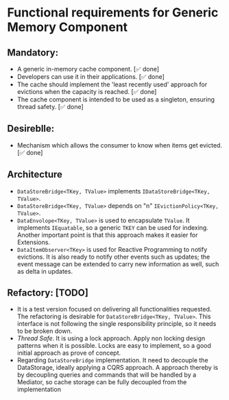 # Functional requirements for Generic Memory Component

## Mandatory:

- A generic in-memory cache component. [&#x2705; done]
- Developers can use it in their applications. [&#x2705; done]
- The cache should implement the 'least recently used' approach for evictions when the capacity is reached. [&#x2705; done]
- The cache component is intended to be used as a singleton, ensuring thread safety. [&#x2705; done]

## Desireblle:

- Mechanism which allows the consumer to know when items get evicted. [&#x2705; done]

## Architecture

- `DataStoreBridge<TKey, TValue>` implements `IDataStoreBridge<TKey, TValue>`.
- `DataStoreBridge<TKey, TValue>` depends on "n" `IEvictionPolicy<TKey, TValue>`.
- `DataEnvolope<TKey, TValue>` is used to encapsulate `TValue`. It implements `IEquatable`, so a generic `TKEY` can be used for indexing. Another important point is that this approach makes it easier for Extensions.
- `DataItemObserver<TKey>` is used for Reactive Programming to notify evictions. It is also ready to notify other events such as updates; the event message can be extended to carry new information as well, such as delta in updates.

## Refactory: [TODO]

- It is a test version focused on delivering all functionalities requested. The refactoring is desirable for `DataStoreBridge<TKey, TValue>`. This interface is not following the single responsibility principle, so it needs to be broken down.
- *Thread Safe*. It is using a lock approach. Apply non locking design patterns when it is possible. Locks are easy to implement, so a good initial approach as prove of concept.
- Regarding `DataStoreBridge` implementation. It need to decouple the DataStorage, ideally applying a CQRS approach. A approach thereby is by decoupling queries and commands that will be handled by a Mediator, so cache storage can be fully decoupled from the implementation

